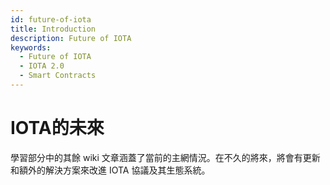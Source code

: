 ```yaml
---
id: future-of-iota
title: Introduction
description: Future of IOTA
keywords:
  - Future of IOTA
  - IOTA 2.0
  - Smart Contracts
---
```


# IOTA的未來

學習部分中的其餘 wiki 文章涵蓋了當前的主網情況。在不久的將來，將會有更新和額外的解決方案來改進 IOTA 協議及其生態系統。
